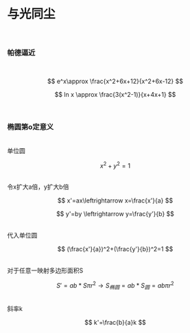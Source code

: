 
# 与光同尘

<br>

### 帕德逼近

<br>

$$
e^x\approx \frac{x^2+6x+12}{x^2+6x-12}
$$

$$
ln x \approx \frac{3(x^2-1)}{x+4x+1}
$$

<br>

### 椭圆第o定意义
<br>
单位圆  

$$
x^2+y^2=1
$$

<br>
令x扩大a倍，y扩大b倍  

$$
x'=ax\leftrightarrow x=\frac{x'}{a}
$$

$$
y'=by \leftrightarrow y=\frac{y'}{b}
$$

<br>
代入单位圆  

$$
(\frac{x'}{a})^2+(\frac{y'}{b})^2=1
$$

<br>
对于任意一映射多边形面积S  

$$
S' = ab * S \pi r^2 \rightarrow S_{椭圆} = ab * S_圆 =ab \pi r^2
$$

<br>
斜率k  

$$
k'=\frac{b}{a}k
$$
